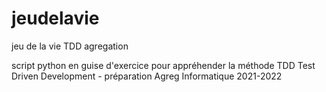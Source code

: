 # jeudelavie
jeu de la vie TDD agregation

script python en guise d'exercice pour appréhender la méthode TDD Test Driven Development - préparation Agreg Informatique 2021-2022
